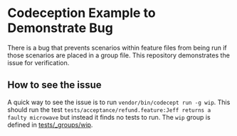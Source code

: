 # Codeception Example to Demonstrate Bug

There is a bug that prevents scenarios within feature files from being run if those scenarios are placed in a group file. This repository demonstrates the issue for verification.


## How to see the issue

A quick way to see the issue is to run `vendor/bin/codecept run -g wip`. This should run the test `tests/acceptance/refund.feature:Jeff returns a faulty microwave` but instead it finds no tests to run. The `wip` group is defined in [tests/_groups/wip](tests/_groups/wip).